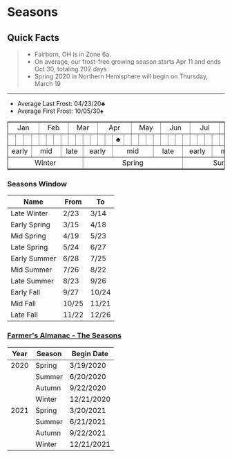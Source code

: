 # Seasons

## Quick Facts

> * Fairborn, OH is in Zone 6a.
> * On average, our frost-free growing season starts Apr 11 and ends Oct 30, totaling 202 days
> * Spring 2020 in Northern Hemisphere will begin on Thursday, March 19

---

* Average Last Frost:  04/23/20&clubs;
* Average First Frost: 10/05/30&spades;

<table style="width:100%" border=1>
  <tr>
    <td colspan="4" align="center">Jan</td>
    <td colspan="4" align="center">Feb</td>
    <td colspan="4" align="center">Mar</td>
    <td colspan="4" align="center">Apr</td>
    <td colspan="4" align="center">May</td>
    <td colspan="4" align="center">Jun</td>
    <td colspan="4" align="center">Jul</td>
    <td colspan="4" align="center">Aug</td>
    <td colspan="4" align="center">Sep</td>
    <td colspan="4" align="center">Oct</td>
    <td colspan="4" align="center">Nov</td>
    <td colspan="4" align="center">Dec</td>
  </tr>
  <tr>
    <td></td><td></td><td></td><td></td>
    <td></td><td></td><td></td><td></td>
    <td></td><td></td><td></td><td></td>
    <td></td><td></td><td>&clubs;</td><td></td>
    <td></td><td></td><td></td><td></td>
    <td></td><td></td><td></td><td></td>
    <td></td><td></td><td></td><td></td>
    <td></td><td></td><td></td><td></td>
    <td></td><td></td><td></td><td></td>
    <td>&spades;</td><td></td><td></td><td></td>
    <td></td><td></td><td></td><td></td>
    <td></td><td></td><td></td><td></td>
  </tr>
  </tr>
    <td colspan="3" align="center">early</td>
    <td colspan="4" align="center">mid</td>
    <td colspan="3" align="center">late</td>
    <td colspan="4" align="center">early</td>
    <td colspan="5" align="center">mid</td>
    <td colspan="4" align="center">late</td>
    <td colspan="4" align="center">early</td>
    <td colspan="4" align="center">mid</td>
    <td colspan="4" align="center">late</td>
    <td colspan="4" align="center">early</td>
    <td colspan="4" align="center">mid</td>
    <td colspan="4" align="center">late</td>
    <td colspan="1" align="center"></td>
  </tr>
  <tr>
    <td colspan="10" align="center">Winter</td>
    <td colspan="13" align="center">Spring</td>
    <td colspan="12" align="center">Summer</td>
    <td colspan="12" align="center">Autumn</td>
    <td colspan="1" align="center"></td>
  </tr>
</table>

### Seasons Window

| Name               |  From  | To    |
|--------------------|------- |-------|
| Late Winter        |  2/23  |  3/14
| Early Spring       |  3/15  |  4/18
| Mid Spring         |  4/19  |  5/23
| Late Spring        |  5/24  |  6/27
| Early Summer       |  6/28  |  7/25
| Mid Summer         |  7/26  |  8/22
| Late Summer        |  8/23  |  9/26
| Early Fall         |  9/27  | 10/24
| Mid Fall           | 10/25  | 11/21
| Late Fall          | 11/22  | 12/26


### [Farmer's Almanac - The Seasons](https://www.farmersalmanac.com/the-seasons)

| Year  |  Season    | Begin Date  |
|-------|------------|-------------|
| 2020  | Spring     |  3/19/2020
|       | Summer     |  6/20/2020
|       | Autumn     |  9/22/2020
|       | Winter     | 12/21/2020 
| 2021  | Spring     |  3/20/2021
|       | Summer     |  6/21/2021
|       | Autumn     |  9/22/2021
|       | Winter     | 12/21/2021

